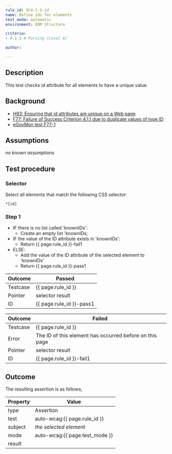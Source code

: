 ```yaml
---
rule_id: SC4-1-1-id
name: Define ids for elements
test_mode: automatic
environment: DOM Structure

criteria:
- 4.1.1 # Parsing (Level A)

author:

---
```


## Description

This test checks id attribute for all elements to have a unique value.

## Background

- [H93: Ensuring that id attributes are unique on a Web page](http://www.w3.org/TR/2014/NOTE-WCAG20-TECHS-20140311/H93)
- [F77: Failure of Success Criterion 4.1.1 due to duplicate values of type ID](http://www.w3.org/TR/2014/NOTE-WCAG20-TECHS-20140311/F77)
- [eGovMon test F77-1](http://wiki.egovmon.no/wiki/SC4.1.1#ID:_F77-1)

## Assumptions

*no known assumptions*

## Test procedure

### Selector

Select all elements that match the following CSS selector:

    *[id]

### Step 1

- IF there is no list called 'knownIDs':
  - Create an empty list 'knownIDs;
- IF the value of the ID attribute exists in 'knownIDs':
  - Return {{ page.rule_id }}-fail1
- ELSE:
  - Add the value of the ID attribute of the selected element to 'knownIDs'
  - Return {{ page.rule_id }}-pass1

| Outcome  | Passed
|----------|-----
| Testcase | {{ page.rule_id }}
| Pointer  | selector result
| ID       | {{ page.rule_id }}-pass1

| Outcome  | Failed
|----------|-----
| Testcase | {{ page.rule_id }}
| Error    | The ID of this element has occurred before on this page
| Pointer  | selector result
| ID       | {{ page.rule_id }}-fail1

## Outcome

The resulting assertion is as follows,

| Property | Value
|----------|----------
| type     | Assertion
| test     | auto-wcag:{{ page.rule_id }}
| subject  | *the selected element*
| mode     | auto-wcag:{{ page.test_mode }}
| result   | <One TestResult from below>
